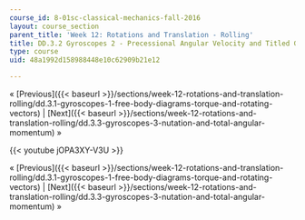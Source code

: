 ```yaml
---
course_id: 8-01sc-classical-mechanics-fall-2016
layout: course_section
parent_title: 'Week 12: Rotations and Translation - Rolling'
title: DD.3.2 Gyroscopes 2 - Precessional Angular Velocity and Titled Gyroscopes
type: course
uid: 48a1992d158988448e10c62909b21e12

---
```


« [Previous]({{< baseurl >}}/sections/week-12-rotations-and-translation-rolling/dd.3.1-gyroscopes-1-free-body-diagrams-torque-and-rotating-vectors) | [Next]({{< baseurl >}}/sections/week-12-rotations-and-translation-rolling/dd.3.3-gyroscopes-3-nutation-and-total-angular-momentum) »

{{< youtube jOPA3XY-V3U >}}

« [Previous]({{< baseurl >}}/sections/week-12-rotations-and-translation-rolling/dd.3.1-gyroscopes-1-free-body-diagrams-torque-and-rotating-vectors) | [Next]({{< baseurl >}}/sections/week-12-rotations-and-translation-rolling/dd.3.3-gyroscopes-3-nutation-and-total-angular-momentum) »
